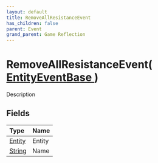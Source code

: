 ```yaml
---
layout: default
title: RemoveAllResistanceEvent
has_children: false
parent: Event
grand_parent: Game Reflection
---
```

# RemoveAllResistanceEvent( [ EntityEventBase ](/riftbreaker-wiki/docs/game-reflection/events/entity_event_base/) )
Description 

## Fields

| Type | Name |
|:----------|:--------------|
| [Entity](/riftbreaker-wiki/docs/game-reflection/classes/entity/) | Entity |
| [String](/riftbreaker-wiki/docs/game-reflection/components/string/) | Name |

